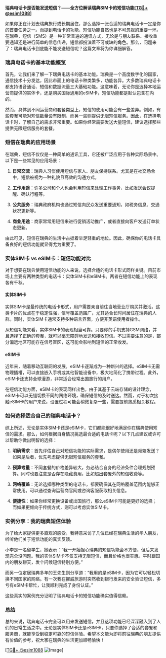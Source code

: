 **瑞典电话卡是否能发送短信？——全方位解读瑞典SIM卡的短信功能[[TG💪+ @esim1088](https://t.me/s/esim1088)]**

如果你正在计划去瑞典旅行或长期居住，那么选择一张合适的瑞典电话卡一定是你的首要任务之一。而提到电话卡的功能，短信功能自然也是不可忽视的重要一环。在瑞典，短信（SMS）是一种非常普遍的通讯方式，无论是与朋友联系、接收重要通知还是进行简单的信息传递，短信都扮演着不可或缺的角色。那么，问题来了：瑞典电话卡到底能不能发送短信呢？这篇文章将为你详细解答。

### 瑞典电话卡的基本功能概览

首先，让我们来了解一下瑞典电话卡的基本功能。瑞典是一个高度数字化的国家，通信技术十分发达，因此市面上的电话卡种类繁多，功能各异。大多数瑞典电话卡都支持语音通话、短信和数据流量三大基础功能。这意味着，无论你是选择本地运营商提供的实体卡，还是购买国际通用的eSIM卡，短信功能都是默认包含在内的。

然而，具体到不同运营商和套餐类型上，短信的使用可能会有一些差异。例如，有些套餐可能对短信数量设有限制，而另一些则提供无限短信服务。因此，在选择电话卡时，了解自己的需求非常重要。如果你经常需要发送大量短信，建议选择那些提供无限短信服务的套餐。

### 短信在瑞典的应用场景

在瑞典，短信不仅仅是一种简单的通讯工具，它还被广泛应用于各种实际场景中。以下是一些常见的应用场景：

1. **日常交流**：瑞典人习惯使用短信与家人、朋友保持联系。尤其是在社交场合中，短信被视为一种礼貌且高效的沟通方式。
   
2. **工作用途**：许多公司和个人也会利用短信来处理工作事务，比如发送会议提醒、确认行程等。

3. **公共服务**：瑞典政府机构也通过短信向民众发送重要通知，如税务信息、交通状况更新等。

4. **商业用途**：商家常常用短信来进行促销活动推广，或者直接向客户发送订单状态更新。

由此可见，短信在瑞典的生活中占据着举足轻重的地位。因此，确保你的电话卡具备良好的短信功能就显得尤为重要了。

### 实体SIM卡 vs eSIM卡：短信功能对比

对于想要在瑞典使用短信功能的人来说，选择合适的电话卡形式同样关键。目前市场上主要有两种类型的电话卡：实体SIM卡和eSIM卡。两者在短信功能上的表现各有千秋。

#### 实体SIM卡

实体SIM卡是最传统的电话卡形式，用户需要亲自前往当地营业厅购买并激活。这类卡片的优点在于稳定性强，信号覆盖范围广，尤其适合长时间居住在瑞典的人群。同时，实体SIM卡通常支持多种语言界面，方便非英语使用者操作。

从短信功能来看，实体SIM卡的表现相当可靠。只要你的手机支持GSM网络，并且选择了正确的套餐，就可以毫无障碍地发送和接收短信。不过需要注意的是，部分偏远地区可能存在信号盲区，这可能会影响到短信的正常收发。

#### eSIM卡

近年来，随着移动互联网的发展，eSIM卡逐渐成为一种新兴的选择。eSIM卡无需物理插槽，可以直接嵌入手机或其他智能设备中，极大地简化了携带过程。此外，eSIM卡还支持全球漫游，非常适合经常出国旅行的用户。

在短信功能方面，eSIM卡的表现同样出色。由于其基于云端存储的设计理念，eSIM卡可以无缝切换不同的网络环境，确保短信的及时送达。然而，对于初次接触eSIM卡的用户来说，设置过程可能会稍微复杂一些，需要提前熟悉相关教程。

### 如何选择适合自己的瑞典电话卡？

综上所述，无论是实体SIM卡还是eSIM卡，它们都能很好地满足你在瑞典使用短信的需求。那么，如何根据自身情况挑选最合适的电话卡呢？以下几点建议或许可以帮助你做出明智的选择：

1. **明确需求**：首先评估自己对短信功能的实际需求，是偶尔使用还是频繁发送？如果是后者，优先考虑提供无限短信服务的套餐。

2. **预算考量**：不同套餐的价格差异较大，务必结合自身的经济条件合理规划预算。同时也要注意是否存在隐藏费用，比如超出套餐外的短信收费等。

3. **网络覆盖**：无论选择哪种类型的电话卡，都要确保其在网络覆盖范围内能够正常使用。可以通过查询运营商官网或咨询客服获取相关信息。

4. **便捷性**：如果你经常更换设备或出国旅行，那么eSIM卡可能是更好的选择；而如果更倾向于传统方式，则可以考虑实体SIM卡。

### 实例分享：我的瑞典短信体验

为了给大家提供更多直观的感受，我特意采访了几位已经在瑞典生活的华人朋友，听听他们关于短信功能的真实反馈。

小李是一名留学生，她表示：“我一开始担心瑞典的短信功能会不方便，但后来发现完全没问题。我的实体SIM卡不仅支持无限短信，而且价格也很实惠。平时跟国内的朋友聊天，发个问候短信特别方便。”

而另一位定居瑞典多年的王先生则分享道：“我用的是eSIM卡，因为它可以轻松切换不同国家的网络。有一次我在挪威旅游时突然收到银行发来的安全验证短信，多亏有eSIM卡帮忙，让我顺利完成了身份认证。”

这些真实的案例充分证明了瑞典电话卡的短信功能确实值得信赖。

### 总结

总的来说，瑞典电话卡完全可以用来发送短信，并且这项功能已经深深融入到了人们的日常生活之中。无论是实体SIM卡还是eSIM卡，只要你选择了合适的套餐和服务商，就能享受到稳定可靠的短信体验。希望本文能为即将前往瑞典的朋友提供有价值的参考，祝大家在瑞典的生活更加顺畅愉快！

[[TG💪+ @esim1088](https://t.me/s/esim1088) ![Image](https://i.postimg.cc/4NQfJmqS/Snipaste-2025-05-13-00-14-12.png)]